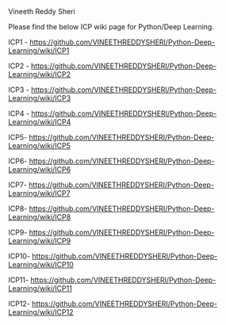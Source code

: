 Vineeth Reddy Sheri

Please find the below ICP wiki page for Python/Deep Learning.

ICP1 - https://github.com/VINEETHREDDYSHERI/Python-Deep-Learning/wiki/ICP1

ICP2 - https://github.com/VINEETHREDDYSHERI/Python-Deep-Learning/wiki/ICP2

ICP3 - https://github.com/VINEETHREDDYSHERI/Python-Deep-Learning/wiki/ICP3

ICP4 - https://github.com/VINEETHREDDYSHERI/Python-Deep-Learning/wiki/ICP4

ICP5- https://github.com/VINEETHREDDYSHERI/Python-Deep-Learning/wiki/ICP5

ICP6- https://github.com/VINEETHREDDYSHERI/Python-Deep-Learning/wiki/ICP6

ICP7- https://github.com/VINEETHREDDYSHERI/Python-Deep-Learning/wiki/ICP7

ICP8- https://github.com/VINEETHREDDYSHERI/Python-Deep-Learning/wiki/ICP8

ICP9- https://github.com/VINEETHREDDYSHERI/Python-Deep-Learning/wiki/ICP9

ICP10- https://github.com/VINEETHREDDYSHERI/Python-Deep-Learning/wiki/ICP10

ICP11- https://github.com/VINEETHREDDYSHERI/Python-Deep-Learning/wiki/ICP11

ICP12- https://github.com/VINEETHREDDYSHERI/Python-Deep-Learning/wiki/ICP12
